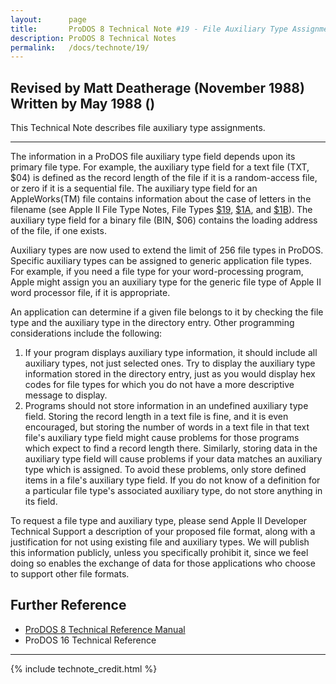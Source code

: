 ```yaml
---
layout:      page
title:       ProDOS 8 Technical Note #19 - File Auxiliary Type Assignment
description: ProDOS 8 Technical Notes
permalink:   /docs/technote/19/
---
```




<h2>Revised by Matt Deatherage (November 1988)
<br>Written by May 1988 ()</h2>

<p>This Technical Note describes file auxiliary type assignments.</p>

<hr>

<p>The information in a ProDOS file auxiliary type field depends upon its
primary file type.  For example, the auxiliary type field for a text file
(TXT, $04)  is defined as the record length of the file if it is a
random-access file, or zero if it is a sequential file.  The auxiliary
type field for an AppleWorks(TM) file contains information about the case
of letters in the filename (see Apple II File Type Notes, File Types <a
href="/docs/technote/ftn19/">$19</a>, <a
href="/docs/technote/ftn1a/">$1A</a>, and <a
href="/docs/technote/ftn1b/">$1B</a>).  The auxiliary type field for a
binary file (BIN, $06) contains the loading address of the file, if one
exists.</p>

<p>Auxiliary types are now used to extend the limit of 256 file types in
ProDOS.  Specific auxiliary types can be assigned to generic application
file types.  For example, if you need a file type for your word-processing
program, Apple might assign you an auxiliary type for the generic file
type of Apple II word processor file, if it is appropriate.</p>

<p>An application can determine if a given file belongs to it by checking the 
file type and the auxiliary type in the directory entry.  Other programming 
considerations include the following:</p>

<ol>
<li>If your program displays auxiliary type information, it should include 
all auxiliary types, not just selected ones.  Try to display the auxiliary 
type information stored in the directory entry, just as you would display 
hex codes for file types for which you do not have a more descriptive 
message to display.</li>

<li>Programs should not store information in an undefined auxiliary type
field.  Storing the record length in a text file is fine, and it is even
encouraged, but storing the number of words in a text file in that text
file's auxiliary type field might cause problems for those programs which
expect to find a record length there.  Similarly, storing data in the
auxiliary type field will cause problems if your data matches an auxiliary
type which is assigned.  To avoid these problems, only store defined items
in a file's auxiliary type field.  If you do not know of a definition for
a particular file type's associated auxiliary type, do not store anything
in its field.</li>
</ol>

<p>To request a file type and auxiliary type, please send Apple II Developer 
Technical Support a description of your proposed file format, along with a 
justification for not using existing file and auxiliary types.  We will 
publish this information publicly, unless you specifically prohibit it, since 
we feel doing so enables the exchange of data for those applications who 
choose to support other file formats.</p>


<h2>Further Reference</h2>

<ul>
<li><a href="/docs/techref/">ProDOS 8 Technical Reference Manual</a></li>
<li>ProDOS 16 Technical Reference</li>
</ul>

<hr>



{% include technote_credit.html %}

